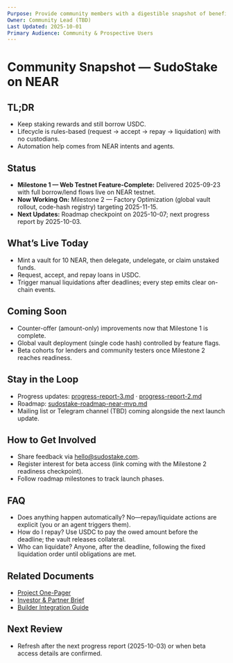 ```yaml
---
Purpose: Provide community members with a digestible snapshot of benefits, status, and how to stay involved.
Owner: Community Lead (TBD)
Last Updated: 2025-10-01
Primary Audience: Community & Prospective Users
---
```


# Community Snapshot — SudoStake on NEAR

## TL;DR
- Keep staking rewards and still borrow USDC.
- Lifecycle is rules-based (request → accept → repay → liquidation) with no custodians.
- Automation help comes from NEAR intents and agents.

## Status
- **Milestone 1 — Web Testnet Feature-Complete:** Delivered 2025-09-23 with full borrow/lend flows live on NEAR testnet.
- **Now Working On:** Milestone 2 — Factory Optimization (global vault rollout, code-hash registry) targeting 2025-11-15.
- **Next Updates:** Roadmap checkpoint on 2025-10-07; next progress report by 2025-10-03.

## What’s Live Today
- Mint a vault for 10 NEAR, then delegate, undelegate, or claim unstaked funds.
- Request, accept, and repay loans in USDC.
- Trigger manual liquidations after deadlines; every step emits clear on-chain events.

## Coming Soon
- Counter-offer (amount-only) improvements now that Milestone 1 is complete.
- Global vault deployment (single code hash) controlled by feature flags.
- Beta cohorts for lenders and community testers once Milestone 2 reaches readiness.

## Stay in the Loop
- Progress updates: [progress-report-3.md](../execution/progress-report-3.md) · [progress-report-2.md](../execution/progress-report-2.md)
- Roadmap: [sudostake-roadmap-near-mvp.md](../execution/sudostake-roadmap-near-mvp.md)
- Mailing list or Telegram channel (TBD) coming alongside the next launch update.

## How to Get Involved
- Share feedback via hello@sudostake.com.
- Register interest for beta access (link coming with the Milestone 2 readiness checkpoint).
- Follow roadmap milestones to track launch phases.

## FAQ
- Does anything happen automatically? No—repay/liquidate actions are explicit (you or an agent triggers them).
- How do I repay? Use USDC to pay the owed amount before the deadline; the vault releases collateral.
- Who can liquidate? Anyone, after the deadline, following the fixed liquidation order until obligations are met.

## Related Documents
- [Project One-Pager](./project-one-pager-sudostake-near.md)
- [Investor & Partner Brief](./investor-partner-brief.md)
- [Builder Integration Guide](./builder-integration-guide.md)

## Next Review
- Refresh after the next progress report (2025-10-03) or when beta access details are confirmed.
